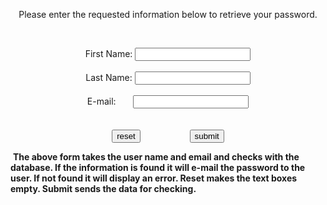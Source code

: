 <!DOCTYPE html PUBLIC "-//W3C//DTD XHTML 1.0 Transitional//EN" "http://www.w3.org/TR/xhtml1/DTD/xhtml1-transitional.dtd">
<html xmlns="http://www.w3.org/1999/xhtml">

<head>
<meta content="ja" http-equiv="Content-Language" />
<meta content="text/html; charset=utf-8" http-equiv="Content-Type" />
<title>Reclaim Password</title>
<style type="text/css">
.auto-style1 {
	text-align: center;
}
</style>
</head>

<body>

<p class="auto-style1">Please enter the requested information below to retrieve 
your password.</p>
<p class="auto-style1">&nbsp;</p>
<p class="auto-style1">
<form method="post">
	<div class="auto-style1">
		<label id="First Name">First Name: </label><input name="Text1" type="text" /><br />
		<br />
		<label id="LastName">Last Name: </label><input name="Text2" type="text" /><br />
		<br />
		<label id="Email">E-mail:&nbsp;&nbsp;&nbsp;&nbsp;&nbsp;&nbsp; </label><input name="Text3" type="text" /><br />
		<br />
		<br />
		<input name="Reset1" type="reset" value="reset" />&nbsp;&nbsp;&nbsp;&nbsp;&nbsp;&nbsp;&nbsp;&nbsp;&nbsp;&nbsp;&nbsp;&nbsp;&nbsp;&nbsp; &nbsp;&nbsp;&nbsp;&nbsp;
		<input name="Submit1" type="submit" value="submit" /></div>
</form>
&nbsp;<strong>The above form takes the user name and email and checks with 
the database. If the information is found it will e-mail the password to the 
user. If not found it will display an error. Reset makes the text boxes empty. 
Submit sends the data for checking.</strong></p>

</body>

</html>
